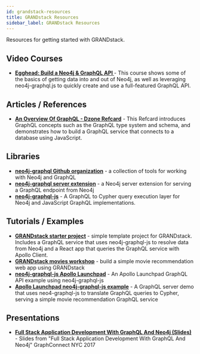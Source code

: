 ```yaml
---
id: grandstack-resources
title: GRANDstack Resources
sidebar_label: GRANDstack Resources
---
```


Resources for getting started with GRANDstack.

## Video Courses

- **[Egghead: Build a Neo4j & GraphQL API ](https://egghead.io/courses/build-a-neo4j-graphql-api)** - This course shows some of the basics of getting data into and out of Neo4j, as well as leveraging neo4j-graphql.js to quickly create and use a full-featured GraphQL API.

## Articles / References

- **[An Overview Of GraphQL - Dzone Refcard](https://dzone.com/refcardz/an-overview-of-graphql)** - This Refcard introduces GraphQL concepts such as the GraphQL type system and schema, and demonstrates how to build a GraphQL service that connects to a database using JavaScript.

## Libraries

- **[neo4j-graphql Github organization](https://github.com/neo4j-graphql)** - a collection of tools for working with Neo4j and GraphQL
- **[neo4j-graphql server extension](https://github.com/neo4j-graphql/neo4j-graphql)** - a Neo4j server extension for serving a GraphQL endpoint from Neo4j
- **[neo4j-graphql-js](https://github.com/neo4j-graphql/neo4j-graphql-js)** - A GraphQL to Cypher query execution layer for Neo4j and JavaScript GraphQL implementations.

## Tutorials / Examples

- **[GRANDstack starter project](https://github.com/grand-stack/grand-stack-starter)** - simple template project for GRANDstack. Includes a GraphQL service that uses neo4j-graphql-js to resolve data from Neo4j and a React app that queries the GraphQL service with Apollo Client.
- **[GRANDstack movies workshop](https://github.com/grand-stack/grand-stack-movies-workshop)** - build a simple movie recommendation web app using GRANDstack
- **[neo4j-graphql-js Apollo Launchpad](https://launchpad.graphql.com/7kp8l0p4j)** - An Apollo Launchpad GraphQL API example using neo4j-graphql-js
- **[Apollo Launchpad neo4j-graphql-js example](https://launchpad.graphql.com/7kp8l0p4j)** - A GraphQL server demo that uses neo4-graphql-js to translate GraphQL queries to Cypher, serving a simple movie recommendation GraphQL service

## Presentations

- **[Full Stack Application Development With GraphQL And Neo4j (Slides)](https://www.dropbox.com/s/hlkce7yzl23ghe2/neo4j-graphql.pdf?dl=0)** - Slides from "Full Stack Application Development With GraphQL And Neo4j" GraphConnect NYC 2017
